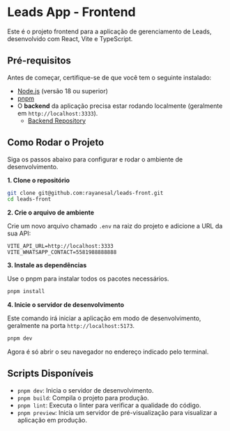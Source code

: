 # Leads App - Frontend

Este é o projeto frontend para a aplicação de gerenciamento de Leads, desenvolvido com React, Vite e TypeScript.

## Pré-requisitos

Antes de começar, certifique-se de que você tem o seguinte instalado:

  - [Node.js](https://nodejs.org/) (versão 18 ou superior)
  - [pnpm](https://pnpm.io/installation)
  - O **backend** da aplicação precisa estar rodando localmente (geralmente em `http://localhost:3333`).
    - [Backend Repository](https://github.com/rayanesal/leads)

## Como Rodar o Projeto

Siga os passos abaixo para configurar e rodar o ambiente de desenvolvimento.

**1. Clone o repositório**

```bash
git clone git@github.com:rayanesal/leads-front.git
cd leads-front
```

**2. Crie o arquivo de ambiente**

Crie um novo arquivo chamado `.env` na raiz do projeto e adicione a URL da sua API:

```env
VITE_API_URL=http://localhost:3333
VITE_WHATSAPP_CONTACT=5581988888888
```

**3. Instale as dependências**

Use o pnpm para instalar todos os pacotes necessários.

```bash
pnpm install
```

**4. Inicie o servidor de desenvolvimento**

Este comando irá iniciar a aplicação em modo de desenvolvimento, geralmente na porta `http://localhost:5173`.

```bash
pnpm dev
```

Agora é só abrir o seu navegador no endereço indicado pelo terminal\.

## Scripts Disponíveis

  - `pnpm dev`: Inicia o servidor de desenvolvimento.
  - `pnpm build`: Compila o projeto para produção.
  - `pnpm lint`: Executa o linter para verificar a qualidade do código.
  - `pnpm preview`: Inicia um servidor de pré-visualização para visualizar a aplicação em produção.